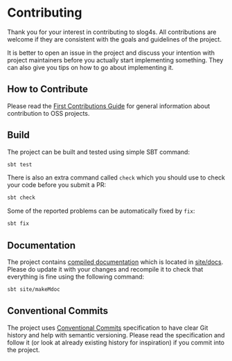 # Contributing

Thank you for your interest in contributing to slog4s. All contributions are welcome if they are consistent with the goals
and guidelines of the project.

It is better to open an issue in the project and discuss your intention with project maintainers before you actually start implementing 
something. They can also give you tips on how to go about implementing it.

## How to Contribute

Please read the [First Contributions Guide](https://github.com/firstcontributions/first-contributions/blob/master/README.md) for general
information about contribution to OSS projects.

## Build

The project can be built and tested using simple SBT command:

```bash
sbt test
```

There is also an extra command called `check` which you should use to check your code before you submit a PR:

```bash
sbt check
```

Some of the reported problems can be automatically fixed by `fix`:

```bash
sbt fix
```

## Documentation

The project contains [compiled documentation](https://scalameta.org/mdoc) which is located in [site/docs](site/docs).
Please do update it with your changes and recompile it to check that everything is fine using the following command:

```bash
sbt site/makeMdoc
```


## Conventional Commits

The project uses [Conventional Commits](https://www.conventionalcommits.org) specification to have clear Git history and help with
semantic versioning. Please read the specification and follow it (or look at already existing history for inspiration) if you commit into
the project.
